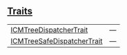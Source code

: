 
## [Traits](./dispatchers-traits.md)

| | |
|:---|:---|
| [ICMTreeDispatcherTrait](./cartesian_merkle_tree-components-cmtree_component-ICMTreeDispatcherTrait.md) | — |
| [ICMTreeSafeDispatcherTrait](./cartesian_merkle_tree-components-cmtree_component-ICMTreeSafeDispatcherTrait.md) | — |

